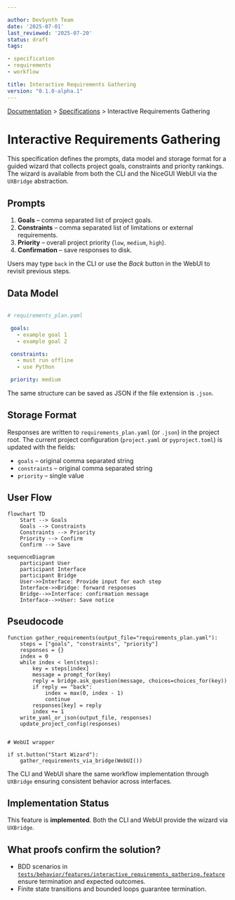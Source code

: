 ```yaml
---

author: DevSynth Team
date: '2025-07-01'
last_reviewed: '2025-07-20'
status: draft
tags:

- specification
- requirements
- workflow

title: Interactive Requirements Gathering
version: "0.1.0-alpha.1"
---
```

<div class="breadcrumbs">
<a href="../index.md">Documentation</a> &gt; <a href="index.md">Specifications</a> &gt; Interactive Requirements Gathering
</div>

# Interactive Requirements Gathering

This specification defines the prompts, data model and storage format for a guided wizard that collects project goals, constraints and priority rankings. The wizard is available from both the CLI and the NiceGUI WebUI via the `UXBridge` abstraction.

## Prompts

1. **Goals** – comma separated list of project goals.
2. **Constraints** – comma separated list of limitations or external requirements.
3. **Priority** – overall project priority (`low`, `medium`, `high`).
4. **Confirmation** – save responses to disk.


Users may type `back` in the CLI or use the *Back* button in the WebUI to revisit previous steps.

## Data Model

```yaml

# requirements_plan.yaml

 goals:
   - example goal 1
   - example goal 2

 constraints:
   - must run offline
   - use Python

 priority: medium
```

The same structure can be saved as JSON if the file extension is `.json`.

## Storage Format

Responses are written to `requirements_plan.yaml` (or `.json`) in the project root. The current project configuration (`project.yaml` or `pyproject.toml`) is updated with the fields:

- `goals` – original comma separated string
- `constraints` – original comma separated string
- `priority` – single value


## User Flow

<!-- Diagram: Wizard flowchart -->

```mermaid
flowchart TD
    Start --> Goals
    Goals --> Constraints
    Constraints --> Priority
    Priority --> Confirm
    Confirm --> Save
```

<!-- Diagram: Wizard interaction sequence -->

```mermaid
sequenceDiagram
    participant User
    participant Interface
    participant Bridge
    User->>Interface: Provide input for each step
    Interface->>Bridge: forward responses
    Bridge-->>Interface: confirmation message
    Interface-->>User: Save notice
```

## Pseudocode

```pseudocode
function gather_requirements(output_file="requirements_plan.yaml"):
    steps = ["goals", "constraints", "priority"]
    responses = {}
    index = 0
    while index < len(steps):
        key = steps[index]
        message = prompt_for(key)
        reply = bridge.ask_question(message, choices=choices_for(key))
        if reply == "back":
            index = max(0, index - 1)
            continue
        responses[key] = reply
        index += 1
    write_yaml_or_json(output_file, responses)
    update_project_config(responses)
```

```pseudocode

# WebUI wrapper

if st.button("Start Wizard"):
    gather_requirements_via_bridge(WebUI())
```

The CLI and WebUI share the same workflow implementation through `UXBridge` ensuring consistent behavior across interfaces.
## Implementation Status

This feature is **implemented**. Both the CLI and WebUI provide the wizard via
`UXBridge`.

## What proofs confirm the solution?
- BDD scenarios in [`tests/behavior/features/interactive_requirements_gathering.feature`](../../tests/behavior/features/interactive_requirements_gathering.feature) ensure termination and expected outcomes.
- Finite state transitions and bounded loops guarantee termination.
